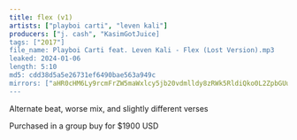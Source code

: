 ```yaml
---
title: flex (v1)
artists: ["playboi carti", "leven kali"]
producers: ["j. cash", "KasimGotJuice]
tags: ["2017"]
file_name: Playboi Carti feat. Leven Kali - Flex (Lost Version).mp3
leaked: 2024-01-06
length: 5:10
md5: cdd38d5a5e26731ef6490bae563a949c
mirrors: ["aHR0cHM6Ly9rcmFrZW5maWxlcy5jb20vdmlldy8zRWk5RldiQko0L2ZpbGUuaHRtbA==", "Y2hyb21lLWVycm9yOi8vY2hyb21ld2ViZGF0YS8="]
---
```

Alternate beat, worse mix, and slightly different verses

Purchased in a group buy for $1900 USD
